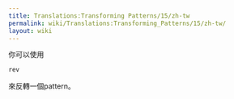 ```yaml
---
title: Translations:Transforming Patterns/15/zh-tw
permalink: wiki/Translations:Transforming_Patterns/15/zh-tw/
layout: wiki
---
```


你可以使用

``` haskell
rev
```

來反轉一個pattern。
